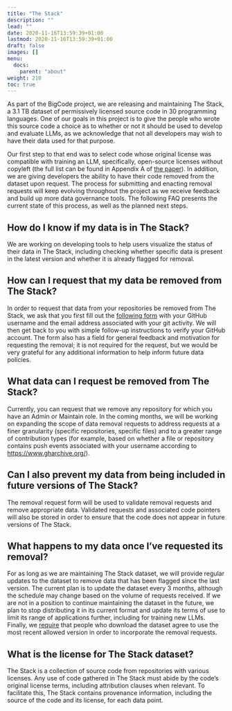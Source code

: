 ```yaml
---
title: "The Stack"
description: ""
lead: ""
date: 2020-11-16T13:59:39+01:00
lastmod: 2020-11-16T13:59:39+01:00
draft: false
images: []
menu:
  docs:
    parent: "about"
weight: 210
toc: true
---
```


As part of the BigCode project, we are releasing and maintaining The Stack, a 3.1 TB dataset of permissively licensed source code in 30 programming languages. One of our goals in this project is to give the people who wrote this source code a choice as to whether or not it should be used to develop and evaluate LLMs, as we acknowledge that not all developers may wish to have their data used for that purpose.

Our first step to that end was to select code whose original license was compatible with training an LLM, specifically, open-source licenses without copyleft (the full list can be found in Appendix A of [the paper](TODO)). In addition, we are giving developers the ability to have their code removed from the dataset upon request. The process for submitting and enacting removal requests will keep evolving throughout the project as we receive feedback and build up more data governance tools. The following FAQ presents the current state of this process, as well as the planned next steps.

## How do I know if my data is in The Stack?
We are working on developing tools to help users visualize the status of their data in The Stack, including checking whether specific data is present in the latest version and whether it is already flagged for removal.

## How can I request that my data be removed from The Stack?
In order to request that data from your repositories be removed from The Stack, we ask that you first fill out the [following form](https://forms.gle/6o2A6h3YcAuGYxtm7) with your GitHub username and the email address associated with your git activity. We will then get back to you with simple follow-up instructions to verify your GitHub account. The form also has a field for general feedback and motivation for requesting the removal; it is not required for the request, but we would be very grateful for any additional information to help inform future data policies.

## What data can I request be removed from The Stack?
Currently, you can request that we remove any repository for which you have an Admin or Maintain role. In the coming months, we will be working on expanding the scope of data removal requests to address requests at a finer granularity (specific repositories, specific files) and to a greater range of contribution types (for example, based on whether a file or repository contains push events associated with your username according to https://www.gharchive.org/).

## Can I also prevent my data from being included in future versions of The Stack?
The removal request form will be used to validate removal requests and remove appropriate data. Validated requests and associated code pointers will also be stored in order to ensure that the code does not appear in future versions of The Stack.

## What happens to my data once I’ve requested its removal?
For as long as we are maintaining The Stack dataset, we will provide regular updates to the dataset to remove data that has been flagged since the last version. The current plan is to update the dataset every 3 months, although the schedule may change based on the volume of requests received. If we are not in a position to continue maintaining the dataset in the future, we plan to stop distributing it in its current format and update its terms of use to limit its range of applications further, including for training new LLMs. Finally, we [require](TODO) that people who download the dataset agree to use the most recent allowed version in order to incorporate the removal requests. 

## What is the license for The Stack dataset?
The Stack is a collection of source code from repositories with various licenses. Any use of code gathered in The Stack must abide by the code’s original license terms, including attribution clauses when relevant. To facilitate this, The Stack contains provenance information, including the source of the code and its license, for each data point.



